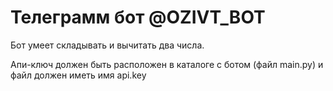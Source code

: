 # Телеграмм бот @OZIVT_BOT
Бот умеет складывать и вычитать два числа.

Апи-ключ должен быть расположен в каталоге с ботом (файл main.py) и файл должен иметь имя api.key
